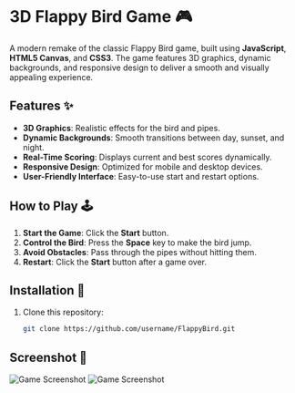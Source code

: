# 3D Flappy Bird Game 🎮

A modern remake of the classic Flappy Bird game, built using **JavaScript**, **HTML5 Canvas**, and **CSS3**. The game features 3D graphics, dynamic backgrounds, and responsive design to deliver a smooth and visually appealing experience.

## Features ✨

- **3D Graphics**: Realistic effects for the bird and pipes.
- **Dynamic Backgrounds**: Smooth transitions between day, sunset, and night.
- **Real-Time Scoring**: Displays current and best scores dynamically.
- **Responsive Design**: Optimized for mobile and desktop devices.
- **User-Friendly Interface**: Easy-to-use start and restart options.

## How to Play 🕹️

1. **Start the Game**: Click the **Start** button.
2. **Control the Bird**: Press the **Space** key to make the bird jump.
3. **Avoid Obstacles**: Pass through the pipes without hitting them.
4. **Restart**: Click the **Start** button after a game over.

## Installation 🚀

1. Clone this repository:
   ```bash
   git clone https://github.com/username/FlappyBird.git

## Screenshot 📸
![Game Screenshot](flappybird.png)
![Game Screenshot](flappybird..png)
                  
